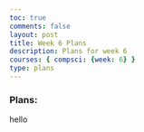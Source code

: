 ```yaml
---
toc: true
comments: false
layout: post
title: Week 6 Plans
description: Plans for week 6
courses: { compsci: {week: 6} }
type: plans
---
```


### Plans:
hello